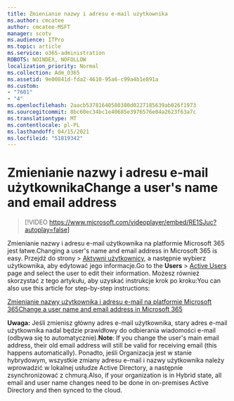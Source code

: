 ```yaml
---
title: Zmienianie nazwy i adresu e-mail użytkownika
ms.author: cmcatee
author: cmcatee-MSFT
manager: scotv
ms.audience: ITPro
ms.topic: article
ms.service: o365-administration
ROBOTS: NOINDEX, NOFOLLOW
localization_priority: Normal
ms.collection: Adm_O365
ms.assetid: 9e00841d-fda2-4610-95a6-c99a4b1e891a
ms.custom:
- "7601"
- "4"
ms.openlocfilehash: 2aacb53781640580380d0227185639ab026f1973
ms.sourcegitcommit: 8bc60ec34bc1e40685e3976576e04a2623f63a7c
ms.translationtype: MT
ms.contentlocale: pl-PL
ms.lasthandoff: 04/15/2021
ms.locfileid: "51819342"
---
```

# <a name="change-a-users-name-and-email-address"></a><span data-ttu-id="1c716-102">Zmienianie nazwy i adresu e-mail użytkownika</span><span class="sxs-lookup"><span data-stu-id="1c716-102">Change a user's name and email address</span></span>

> [!VIDEO https://www.microsoft.com/videoplayer/embed/RE1SJuc?autoplay=false]

<span data-ttu-id="1c716-103">Zmienianie nazwy i adresu e-mail użytkownika na platformie Microsoft 365 jest łatwe.</span><span class="sxs-lookup"><span data-stu-id="1c716-103">Changing a user's name and email address in Microsoft 365 is easy.</span></span> <span data-ttu-id="1c716-104">Przejdź do  strony \> [Aktywni użytkownicy,](https://go.microsoft.com/fwlink/p/?linkid=834822) a następnie wybierz użytkownika, aby edytować jego informacje.</span><span class="sxs-lookup"><span data-stu-id="1c716-104">Go to the **Users** \> [Active Users](https://go.microsoft.com/fwlink/p/?linkid=834822) page and select the user to edit their information.</span></span> <span data-ttu-id="1c716-105">Możesz również skorzystać z tego artykułu, aby uzyskać instrukcje krok po kroku:</span><span class="sxs-lookup"><span data-stu-id="1c716-105">You can also use this article for step-by-step instructions:</span></span>
  
[<span data-ttu-id="1c716-106">Zmienianie nazwy użytkownika i adresu e-mail na platformie Microsoft 365</span><span class="sxs-lookup"><span data-stu-id="1c716-106">Change a user name and email address in Microsoft 365</span></span>](https://docs.microsoft.com/microsoft-365/admin/add-users/change-a-user-name-and-email-address)
  
 <span data-ttu-id="1c716-107">**Uwaga:** Jeśli zmienisz główny adres e-mail użytkownika, stary adres e-mail użytkownika nadal będzie prawidłowy do odbierania wiadomości e-mail (odbywa się to automatycznie).</span><span class="sxs-lookup"><span data-stu-id="1c716-107">**Note**: If you change the user's main email address, their old email address will still be valid for receiving email (this happens automatically).</span></span> <span data-ttu-id="1c716-108">Ponadto, jeśli Organizacja jest w stanie hybrydowym, wszystkie zmiany adresu e-mail i nazwy użytkownika należy wprowadzić w lokalnej usłudze Active Directory, a następnie zsynchronizować z chmurą.</span><span class="sxs-lookup"><span data-stu-id="1c716-108">Also, if your organization is in Hybrid state, all email and user name changes need to be done in on-premises Active Directory and then synced to the cloud.</span></span>